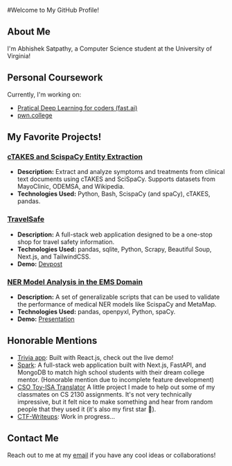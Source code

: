 #Welcome to My GitHub Profile!

## About Me
I'm Abhishek Satpathy, a Computer Science student at the University of Virginia!

## Personal Coursework
Currently, I'm working on:
- [Pratical Deep Learning for coders (fast.ai)](https://course.fast.ai/)
- [pwn.college](https://pwn.college/)

## My Favorite Projects!

### [cTAKES and ScispaCy Entity Extraction](https://github.com/asatpathy314/cTAKES-SciSpaCy-symptom-extractor)
- **Description:** Extract and analyze symptoms and treatments from clinical text documents using cTAKES and SciSpaCy. Supports datasets from MayoClinic, ODEMSA, and Wikipedia.
- **Technologies Used:** Python, Bash, ScispaCy (and spaCy), cTAKES, pandas.

### [TravelSafe](https://github.com/asatpathy314/travel-safe-wics)
- **Description:** A full-stack web application designed to be a one-stop shop for travel safety information.
- **Technologies Used:** pandas, sqlite, Python, Scrapy, Beautiful Soup, Next.js, and TailwindCSS.
- **Demo:** [Devpost](https://devpost.com/software/travelsafe-d08b45)

### [NER Model Analysis in the EMS Domain](https://github.com/asatpathy314/ner-model-analysis-for-ems)
- **Description:** A set of generalizable scripts that can be used to validate the performance of medical NER models like ScispaCy and MetaMap.
- **Technologies Used:** pandas, openpyxl, Python, spaCy.
- **Demo:** [Presentation](https://github.com/asatpathy314/ner-model-analysis-for-ems/blob/main/2_23_2024%20-%20Link%20Lab%20CogEMS.pdf)

## Honorable Mentions
- [Trivia app](https://asatpathy314.github.io/trivia-app/): Built with React.js, check out the live demo!
- [Spark](https://github.com/asatpathy314/spark): A full-stack web application built with Next.js, FastAPI, and MongoDB to match high school students with their dream college mentor. (Honorable mention due to incomplete feature development)
- [CSO Toy-ISA Translator](https://github.com/asatpathy314/cso-toy-isa-translator) A little project I made to help out some of my classmates on CS 2130 assignments. It's not very technically impressive, but it felt nice to make something and hear from random people that they used it (it's also my first star :star_struck:).
- [CTF-Writeups](https://asatpathy314.github.io/ctf-writeups/): Work in progress...

## Contact Me
Reach out to me at my [email](mailto:asatpathy314@gmail.com) if you have any cool ideas or collaborations!
